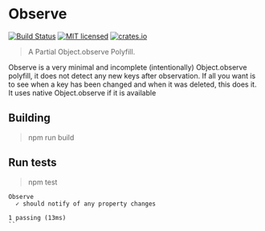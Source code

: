# Observe
[![Build Status](https://travis-ci.org/jmars/drum.svg?branch=master)](https://travis-ci.org/jmars/observe)
[![MIT licensed](https://img.shields.io/badge/license-MIT-blue.svg)](./LICENSE)
[![crates.io](http://meritbadge.herokuapp.com/drum)](https://crates.io/crates/drum)

> A Partial Object.observe Polyfill.

Observe is a very minimal and incomplete (intentionally) Object.observe polyfill, it does not detect any new keys after observation. If all you want is
to see when a key has been changed and when it was deleted, this does it. It uses native Object.observe if it is available

## Building
> npm run build

## Run tests
> npm test

```
Observe
  ✓ should notify of any property changes

1 passing (13ms)
``